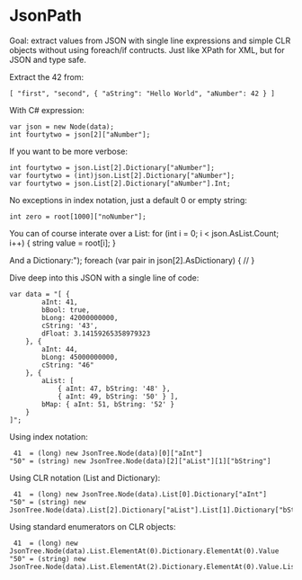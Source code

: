 JsonPath
========

Goal: extract values from JSON with single line expressions and simple CLR objects without using foreach/if contructs. Just like XPath for XML, but for JSON and type safe.

Extract the 42 from:

    [ "first", "second", { "aString": "Hello World", "aNumber": 42 } ]

With C# expression:

    var json = new Node(data);
    int fourtytwo = json[2]["aNumber"];

If you want to be more verbose:

    int fourtytwo = json.List[2].Dictionary["aNumber"];
    var fourtytwo = (int)json.List[2].Dictionary["aNumber"];
    var fourtytwo = json.List[2].Dictionary["aNumber"].Int;

No exceptions in index notation, just a default 0 or empty string:

    int zero = root[1000]["noNumber"];

You can of course interate over a List:
    for (int i = 0; i < json.AsList.Count; i++) {
        string value = root[i];
    }

And a Dictionary:");
    foreach (var pair in json[2].AsDictionary) {
        //
    }

Dive deep into this JSON with a single line of code:

    var data = "[ { 
            aInt: 41, 
            bBool: true, 
            bLong: 42000000000, 
            cString: '43', 
            dFloat: 3.14159265358979323 
        }, { 
            aInt: 44, 
            bLong: 45000000000, 
            cString: "46"
        }, { 
            aList: [ 
                { aInt: 47, bString: '48' }, 
                { aInt: 49, bString: '50' } ], 
            bMap: { aInt: 51, bString: '52' } 
        }
    ]";

Using index notation:

     41  = (long) new JsonTree.Node(data)[0]["aInt"]
    "50" = (string) new JsonTree.Node(data)[2]["aList"][1]["bString"]

Using CLR notation (List and Dictionary):

     41  = (long) new JsonTree.Node(data).List[0].Dictionary["aInt"]
    "50" = (string) new JsonTree.Node(data).List[2].Dictionary["aList"].List[1].Dictionary["bString"]

Using standard enumerators on CLR objects:

     41  = (long) new JsonTree.Node(data).List.ElementAt(0).Dictionary.ElementAt(0).Value
    "50" = (string) new JsonTree.Node(data).List.ElementAt(2).Dictionary.ElementAt(0).Value.List.ElementAt(1).Dictionary.ElementAt(1).Value
